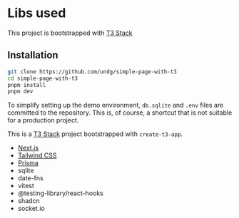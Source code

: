 # Libs used

This project is bootstrapped with [T3 Stack](https://create.t3.gg/)

## Installation

```bash
git clone https://github.com/undg/simple-page-with-t3
cd simple-page-with-t3
pnpm install
pnpm dev
```

To simplify setting up the demo environment, `db.sqlite` and `.env` files are committed to the repository. This is, of course, a shortcut that is not suitable for a production project.

This is a [T3 Stack](https://create.t3.gg/) project bootstrapped with `create-t3-app`.

- [Next.js](https://nextjs.org)
- [Tailwind CSS](https://tailwindcss.com)
- [Prisma](https://prisma.io)
- sqlite
- date-fns
- vitest
- @testing-library/react-hooks 
- shadcn
- socket.io

